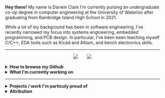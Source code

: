**Hey there!** My name is Darwin Clark I'm currently pursing an undergraduate co-op degree in computer engineering at the University of Waterloo after graduating from Bainbridge Island High School in 2021.

While a lot of my background has been in software engineering, I've recently narrowed my focus into systems engineering, embedded programming, and PCB design. In particular, I've been been teaching myself C/C++, EDA tools such as Kicad and Altium, and bench electronics skills. 

---
<p align="center">
  <img src="https://github-readme-stats.vercel.app/api/top-langs/?username=loqoman&layout=compact&theme=dark&langs_count=6&custom_title=top-languages&card_width=255&hide=Jupyter%20notebook,Java"/>
  &nbsp; &nbsp; &nbsp;
  <img src="https://github-readme-stats.vercel.app/api?username=loqoman&theme=dark&custom_title=Github Stats&include_all_commits=true&hide=issues"/>
</p>

<details>
 <summary><b>How to browse my Github</b></summary>
  
  
 <em>&#13;&#10;I.E How my Github is set up and things to keep in mind when exploring </em>
  - The repositories that are 'pinned' represent my most relevent work and are the best judge of my current skill level 
  - The challenge with my Github is that it represents a professional face for my technical work but is also a personal place to sahre my hobbies. Sometimes these two goals are at odds, most of the time they arn't
  - Any repository marked `[LANG]` is being used for storage and documentation of code written as part of learning a new language or tool. Do not expect fully-documented commits or clean code. Any code checked into these repositories does not represent my current up-to-date knowledge on the subject
  - Similarly, any repository marked `[DEPRECATED]` was once a project, but is now only being saved for postarity
</details>


<details>
 <summary><b>What I'm currently working on</b></summary>
 
  - My 1A term as an undergraduate computer enginnering student at the University of Waterloo
  - The 'Learn to Design your own board' course at ([FEDEVEL Academy](https://academy.fedevel.com/))
  - An embedded digital drum kit based around analog oscilators 
</details>
 
---

<details>
 <summary><b>Projects / work I'm particuly proud of</b></summary>
    
 ### *2021*
 - Collaborated with head roaster of Pegasus Coffee company to integrate graphical analysis with roasting process
 - Assisted part-time with component assembly and soldering for ([RipeLocker LLC](https://ripelocker.com/))
   - Later went on to design a proof-of-concept lowe-power BLE device to measure in-chamber respiration data ([C++/PlatformIO](https://github.com/loqoman/ripeLockerBLE))
 - Wrote a mock professional statics paper in LaTeX based investigating true randomness in microcontrollers ([PDF](https://github.com/loqoman/STATSFinalPaper/blob/main/assets/2021_H_Applied_Stats_Final_Paper.pdf))
 - Led the Innovation Challenge sub-team during the first ever virtual FIRST Robotics Competition season ([Custom Gantt Chart](https://docs.google.com/spreadsheets/d/1anXCPkiNjT96afOdMCoA267horpxSaNqKeWzhulkc9o/edit#gid=127063554&range=A1:B4))

 ### *2020*
    
 - Collected and graphically analyzed public CWOP temperature data for 2020 ASA Poster Submission ([R/GGPlot2](https://github.com/loqoman/ripeLockerBLE))

 ### *2020*
 - <TODO>

    
 ### *2019*
 - <TODO>

  
  <em>&#13;&#10; N.B not all listed projects were completed entirely by me. Many were collaborative endevors and attribution has been given when appropriate.</em>
</details>
    

   
 
<details>
 <summary><b>Attribution</b></summary>

  - Format inspired by ([Pietroglyph's README](https://github.com/pietroglyph/pietroglyph/tree/50b58cc56d73a4b18d6976992da907d0e867ecb2))
  - Title cards from ([Brandon-Vo's README](https://github.com/brandon-vo/brandon-vo/blob/main/README.md))
</details>
